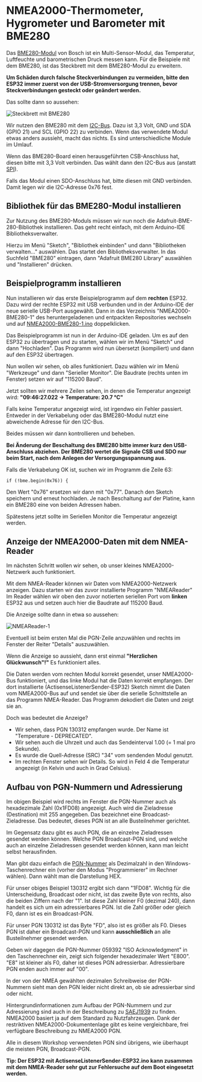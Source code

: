 # NMEA2000-Thermometer, Hygrometer und Barometer mit BME280

Das [BME280-Modul](https://www.bosch-sensortec.com/media/boschsensortec/downloads/datasheets/bst-bme280-ds002.pdf) von Bosch ist ein Multi-Sensor-Modul, das Temperatur, Luftfeuchte und barometrischen Druck messen kann.
Für die Beispiele mit dem BME280, ist das Steckbrett mit dem BME280-Modul zu erweitern. 

**Um Schäden durch falsche Steckverbindungen zu vermeiden, bitte den ESP32 immer zuerst von der USB-Stromversorgung trennen, bevor Steckverbindungen gesteckt oder geändert werden.**

Das sollte dann so aussehen:

![Steckbrett mit BME280](https://github.com/AK-Homberger/NMEA-Workshop/blob/main/Bilder/NMEA2000-BME280_Steckplatine.png)

Wir nutzen den BME280 mit dem [I2C-Bus](https://de.wikipedia.org/wiki/I%C2%B2C). Dazu ist 3,3 Volt, GND und SDA (GPIO 21) und SCL (GPIO 22) zu verbinden. Wenn das verwendete Modul etwas anders aussieht, macht das nichts. Es sind unterschiedliche Module im Umlauf.

Wenn das BME280-Board einen herausgeführten CSB-Anschluss hat, diesen bitte mit 3,3 Volt verbinden. Das wählt dann den I2C-Bus aus (anstatt [SPI](https://de.wikipedia.org/wiki/Serial_Peripheral_Interface)).

Falls das Modul einen SDO-Anschluss hat, bitte diesen mit GND verbinden. Damit legen wir die I2C-Adresse 0x76 fest.

## Bibliothek für das BME280-Modul installieren
Zur Nutzung des BME280-Moduls müssen wir nun noch die Adafruit-BME-280-Bibliothek installieren. Das geht recht einfach, mit dem Arduino-IDE Bibliotheksverwalter.

Hierzu im Menü "Sketch", "Bibliothek einbinden" und dann "Bibliotheken verwalten..." auswählen. Das startet den Bibliotheksverwalter. In das Suchfeld "BME280" eintragen, dann "Adafruit BME280 Library" auswählen und "Installieren" drücken.


## Beispielprogramm installieren
Nun installieren wir das erste Beispielprogramm auf dem **rechten** ESP32. Dazu wird der rechte ESP32 mit USB verbunden und in der Arduino-IDE der neue serielle USB-Port ausgewählt. Dann in das Verzeichnis "NMEA2000-BME280-1" des heruntergeladenen und entpackten Repositories wechseln und auf [NMEA2000-BME280-1.ino](https://github.com/AK-Homberger/NMEA2000-Workshop/blob/main/Software/NMEA2000-BME280-1/NMEA2000-BME280-1.ino) doppelklicken.

Das Beispielprogramm ist nun in der Arduino-IDE geladen. Um es auf den ESP32 zu übertragen und zu starten, wählen wir im Menü "Sketch" und dann "Hochladen". Das Programm wird nun übersetzt (kompiliert) und dann auf den ESP32 übertragen. 

Nun wollen wir sehen, ob alles funktioniert. Dazu wählen wir im Menü "Werkzeuge" und dann "Serieller Monitor". Die Baudrate (rechts unten im Fenster) setzen wir auf "115200 Baud".

Jetzt sollten wir mehrere Zeilen sehen, in denen die Temperatur angezeigt wird: **"09:46:27.022 -> Temperature: 20.7 °C"**

Falls keine Temperatur angezeigt wird, ist irgendwo ein Fehler passiert. Entweder in der Verkabelung oder das BME280-Modul nutzt eine abweichende Adresse für den I2C-Bus.

Beides müssen wir dann kontrollieren und beheben. 

**Bei Änderung der Beschaltung des BME280 bitte immer kurz den USB-Anschluss abziehen. Der BME280 wertet die Signale CSB und SDO nur beim Start, nach dem Anlegen der Versorgungsspannung aus.**

Falls die Verkabelung OK ist, suchen wir im Programm die Zeile 63:

```
if (!bme.begin(0x76)) {
````

Den Wert "0x76" ersetzen wir dann mit "0x77". Danach den Sketch speichern und erneut hochladen.
Je nach Beschaltung auf der Platine, kann ein BME280 eine von beiden Adressen haben. 

Spätestens jetzt sollte im Seriellen Monitor die Temperatur angezeigt werden.

## Anzeige der NMEA2000-Daten mit dem NMEA-Reader
Im nächsten Schritt wollen wir sehen, ob unser kleines NMEA2000-Netzwerk auch funktioniert.

Mit dem NMEA-Reader können wir Daten vom NMEA2000-Netzwerk anzeigen. Dazu starten wir das zuvor installierte Programm "NMEAReader"
Im Reader wählen wir oben den zuvor notierten seriellen Port vom **linken** ESP32 aus und setzen auch hier die Baudrate auf 115200 Baud.

Die Anzeige sollte dann in etwa so aussehen:

![NMEAReader-1](https://github.com/AK-Homberger/NMEA-Workshop/blob/main/Bilder/NMEAReader-1.png)

Eventuell ist beim ersten Mal die PGN-Zeile anzuwählen und rechts im Fenster der Reiter "Details" auszuwählen.

Wenn die Anzeige so aussieht, dann erst einmal **"Herzlichen Glückwunsch"!"** Es funktioniert alles. 

Die Daten werden vom rechten Modul korrekt gesendet, unser NMEA2000-Bus funktioniert, und das linke Modul hat die Daten korrekt empfangen. Der dort installierte (ActisenseListenerSender-ESP32) Sketch nimmt die Daten vom NMEA2000-Bus auf und sendet sie über die serielle Schnittstelle an das Programm NMEA-Reader. Das Programm dekodiert die Daten und zeigt sie an.

Doch was bedeutet die Anzeige?

- Wir sehen, dass PGN 130312 empfangen wurde. Der Name ist "Temperature - DEPRECATED".
- Wir sehen auch die Uhrzeit und auch das Sendeinterval 1.00 (= 1 mal pro Sekunde).
- Es wurde die Quell-Adresse (SRC) "34" vom sendenden Modul genutzt.
- Im rechten Fenster sehen wir Details. So wird in Feld 4 die Temperatur angezeigt (in Kelvin und auch in Grad Celsius).

## Aufbau von PGN-Nummern und Adressierung
Im obigen Beispiel wird rechts im Fenster die PGN-Nummer auch als hexadezimale Zahl (0x1FD08) angezeigt. Auch wird die Zieladresse (Destination) mit 255 angegeben. Das bezeichnet eine Broadcast-Zieladresse. Das bedeutet, dieses PGN ist an alle Busteilnehmer gerichtet.

Im Gegensatz dazu gibt es auch PGN, die an einzelne Zieladressen gesendet werden können. Welche PGN Broadcast-PGN sind, und welche auch an einzelne Zieladressen gesendet werden können, kann man leicht selbst herausfinden.

Man gibt dazu einfach die [PGN-Nummer](https://www.nmea.org/Assets/20151026%20nmea%202000%20pgn_website_description_list.pdf) als Dezimalzahl in den Windows-Taschenrechner ein (vorher den Modus "Programmierer" im Rechner wählen). Dann wählt man die Darstellung HEX.

Für unser obiges Beispiel 130312 ergibt sich dann "1FD08". Wichtig für die Unterscheidung, Broadcast oder nicht, ist das zweite Byte von rechts, also die beiden Ziffern nach der "1". Ist diese Zahl kleiner F0 (dezimal 240), dann handelt es sich um ein adressierbares PGN. Ist die Zahl größer oder gleich F0, dann ist es ein Broadcast-PGN.

Für unser PGN 130312 ist das Byte "FD", also ist es größer als F0. Dieses PGN ist daher ein Broadcast-PGN und kann **ausschließlich** an alle Busteilnehmer gesendet werden.

Geben wir dagegen die PGN-Nummer 059392 "ISO Acknowledgment" in den Taschenrechner ein, zeigt sich folgender hexadezimaler Wert "E800". "E8" ist kleiner als F0, daher ist dieses PGN adressierbar. Adressierbare PGN enden auch immer auf "00".

In der von der NMEA gewählten dezimalen Schreibweise der PGN-Nummern sieht man den PGN leider nicht direkt an, ob sie adressierbar sind oder nicht.

Hintergrundinformationen zum Aufbau der PGN-Nummern und zur Adressierung sind auch in der Beschreibung zu [SAEJ1939](https://assets.vector.com/cms/content/know-how/_application-notes/AN-ION-1-3100_Introduction_to_J1939.pdf) zu finden. NMEA2000 basiert ja auf dem Standard zu Nutzfahrzeugen. Dank der restriktiven NMEA2000-Dokumentenlage gibt es keine vergleichbare, frei verfügbare Beschreibung zu NMEA2000 PGN.

Alle in diesem Workshop verwendeten PGN sind übrigens, wie überhaupt die meisten PGN, Broadcast-PGN.

**Tip: Der ESP32 mit ActisenseListenerSender-ESP32.ino kann zusammen mit dem NMEA-Reader sehr gut zur Fehlersuche auf dem Boot eingesetzt werden.**

